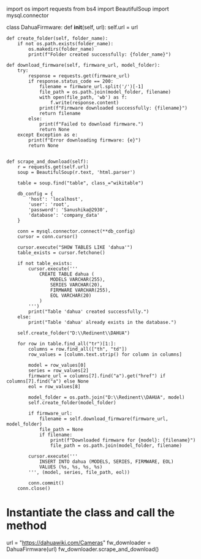 import os
import requests
from bs4 import BeautifulSoup
import mysql.connector

class DahuaFirmware:
    def __init__(self, url):
        self.url = url

    def create_folder(self, folder_name):
        if not os.path.exists(folder_name):
            os.makedirs(folder_name)
            print(f"Folder created successfully: {folder_name}")

    def download_firmware(self, firmware_url, model_folder):
        try:
            response = requests.get(firmware_url)
            if response.status_code == 200:
                filename = firmware_url.split('/')[-1]
                file_path = os.path.join(model_folder, filename)
                with open(file_path, 'wb') as f:
                    f.write(response.content)
                print(f"Firmware downloaded successfully: {filename}")
                return filename
            else:
                print(f"Failed to download firmware.")
                return None
        except Exception as e:
            print(f"Error downloading firmware: {e}")
            return None
        

    def scrape_and_download(self):
        r = requests.get(self.url)
        soup = BeautifulSoup(r.text, 'html.parser')

        table = soup.find("table", class_="wikitable")

        db_config = {
            'host': 'localhost',
            'user': 'root',
            'password': 'Sanushika@2930',
            'database': 'company_data'
        }

        conn = mysql.connector.connect(**db_config)
        cursor = conn.cursor()

        cursor.execute("SHOW TABLES LIKE 'dahua'")
        table_exists = cursor.fetchone()

        if not table_exists:
            cursor.execute('''
                CREATE TABLE dahua (
                    MODELS VARCHAR(255),
                    SERIES VARCHAR(20),
                    FIRMWARE VARCHAR(255),
                    EOL VARCHAR(20)
                )
            ''')
            print("Table 'dahua' created successfully.")
        else:
            print("Table 'dahua' already exists in the database.")

        self.create_folder("D:\\Redinent\\DAHUA")

        for row in table.find_all("tr")[1:]:
            columns = row.find_all(["th", "td"])
            row_values = [column.text.strip() for column in columns]
            
            model = row_values[0]
            series = row_values[2]
            firmware_url = columns[7].find("a").get("href") if columns[7].find("a") else None
            eol = row_values[8]

            model_folder = os.path.join("D:\\Redinent\\DAHUA", model)
            self.create_folder(model_folder)

            if firmware_url:
                filename = self.download_firmware(firmware_url, model_folder)
                file_path = None
                if filename:
                    print(f"Downloaded firmware for {model}: {filename}")
                    file_path = os.path.join(model_folder, filename)

            cursor.execute('''
                INSERT INTO dahua (MODELS, SERIES, FIRMWARE, EOL)
                VALUES (%s, %s, %s, %s)
            ''', (model, series, file_path, eol))

            conn.commit()
        conn.close()

# Instantiate the class and call the method
url = "https://dahuawiki.com/Cameras"
fw_downloader = DahuaFirmware(url)
fw_downloader.scrape_and_download()

